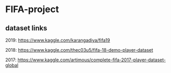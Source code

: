 # FIFA-project

## dataset links
2019: https://www.kaggle.com/karangadiya/fifa19  

2018: https://www.kaggle.com/thec03u5/fifa-18-demo-player-dataset  

2017: https://www.kaggle.com/artimous/complete-fifa-2017-player-dataset-global  

